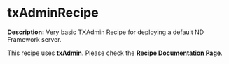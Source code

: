 # txAdminRecipe

**Description:** Very basic TXAdmin Recipe for deploying a default ND Framework server.

This recipe uses [**txAdmin**](https://github.com/tabarra/txAdmin).
Please check the [**Recipe Documentation Page**](https://github.com/tabarra/txAdmin/blob/master/docs/recipe.md).
